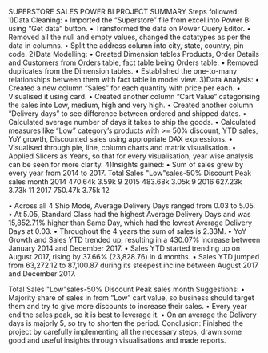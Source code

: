 SUPERSTORE SALES POWER BI PROJECT SUMMARY 
Steps followed:
1)Data Cleaning:
• Imported the “Superstore” file from excel into Power BI using “Get data” 
button.
• Transformed the data on Power Query Editor.
• Removed all the null and empty values, changed the datatypes as per the 
data in columns.
• Split the address column into city, state, country, pin code.
2)Data Modelling:
• Created Dimension tables Products, Order Details and Customers from Orders table, 
fact table being Orders table.
• Removed duplicates from the Dimension tables.
• Established the one-to-many relationships between them with fact table in model 
view.
3)Data Analysis:
• Created a new column “Sales” for each quantity with price per each.
• Visualised it using card.
• Created another column “Cart Value” categorising the sales into Low, medium, high 
and very high.
• Created another column “Delivery days” to see difference between ordered and 
shipped dates.
• Calculated average number of days it takes to ship the goods.
• Calculated measures like “Low” category’s products with >= 50% discount, YTD sales, 
YoY growth, Discounted sales using appropriate DAX expressions.
• Visualised through pie, line, column charts and matrix visualisation.
• Applied Slicers as Years, so that for every visualisation, year wise analysis can be seen 
for more clarity.
4)Insights gained:
• Sum of sales grew by every year from 2014 to 2017.
Total Sales "Low"sales-50% Discount Peak sales month
2014 470.64k 3.59k 9
2015 483.68k 3.05k 9
2016 627.23k 3.73k 11
2017 750.47k 3.75k 12
 
 
• Across all 4 Ship Mode, Average Delivery Days ranged from 0.03 to 5.05.
• At 5.05, Standard Class had the highest Average Delivery Days and was 15,852.71% higher 
than Same Day, which had the lowest Average Delivery Days at 0.03.
• Throughout the 4 years the sum of sales is 2.33M.
• YoY Growth and Sales YTD trended up, resulting in a 430.07% increase between January 2014
and December 2017.
• Sales YTD started trending up on August 2017, rising by 37.66% (23,828.76) in 4 months.
• Sales YTD jumped from 63,272.12 to 87,100.87 during its steepest incline between August 
2017 and December 2017.

Total Sales "Low"sales-50% Discount Peak sales month
Suggestions:
• Majority share of sales in from “Low” cart value, so business should target 
them and try to give more discounts to increase their sales.
• Every year end the sales peak, so it is best to leverage it.
• On an average the Delivery days is majorly 5, so try to shorten the period.
Conclusion:
 Finished the project by carefully implementing all the necessary steps, drawn 
some good and useful insights through visualisations and made reports.
